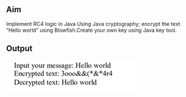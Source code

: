 ## Aim
Implement RC4 logic in Java Using Java cryptography; encrypt the text “Hello world” using Blowfish.Create your own key using Java key tool.

## Output
![image](output7.png)
